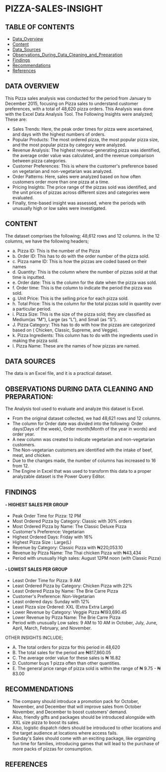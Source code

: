 # PIZZA-SALES-INSIGHT

## TABLE OF CONTENTS
- [Data_Overview](#data-overview)
- [Content](#content)
- [Data_Sources](#data-sources)
- [Observations_During_Data_Cleaning_and_Preparation](#observations-during-data-cleaning-and-preparation)
- [Findings](#findings)
- [Recommendations](#recommendations)
- [References](#references)

## DATA OVERVIEW
This Pizza sales analysis was conducted for the period from January to December 2015, focusing on Pizza sales to understand customer preferences, with a total of 48,620 pizza orders. This Analysis was done with the Excel Data Analysis Tool.
The Following Insights were analyzed; These are:
- Sales Trends: Here, the peak order times for pizza were ascertained, and days with the highest numbers of orders.
- Popular Products: The most ordered pizza, the most popular pizza size, and the most popular pizza by category were analyzed.
- Revenue Analysis: The highest revenue-generating pizza was identified, the average order value was calculated, and the revenue comparison between pizza categories.
- Customer Preferences: This is where the customer's preference based on vegetarian and non-vegetarian was analyzed.
- Order Patterns: Here, sales were analyzed based on how often customers order more than one pizza at a time.
- Pricing Insights: The price range of the pizzas sold was identified, and the unit prices of pizzas across different sizes and categories were evaluated.
- Finally, time-based insight was assessed, where the  periods with unusually high or low sales were investigated.

## CONTENT
The dataset comprises the following;
48,612 rows and 12 columns.
In the 12 columns, we have the following headers;
- a. Pizza ID: This is the number of the Pizza
- b. Order ID: This has to do with the order number of the pizza sold.
- c. Pizza name ID: This is how the pizzas are coded based on their names
- d. Quantity: This is the column where the number of pizzas sold at that time is inputted.
- e. Order date: This is the column for the date when the pizza was sold.
- f. Order time: This is the column to indicate the period the pizza was sold.
- g. Unit Price: This is the selling price for each pizza sold.
- h. Total Price: This is the column for the total pizzas sold in quantity over a particular period.
- i. Pizza Size: This is the size of the pizza sold; they are classified as Medium(as “M”), Large (as “L”), and Small (as “S”).
- J. Pizza Category: This has to do with how the pizzas are categorized based on ( Chicken, Classic, Supreme, and Veggie).
- k. Pizza Ingredients: This column has to do with the ingredients used in making the pizza sold.
- l. Pizza Name: These are the names of how pizzas are named.

## DATA SOURCES
The data is an Excel file, and it is a practical dataset.

##  OBSERVATIONS DURING DATA CLEANING AND PREPARATION:
The Analysis tool used to evaluate and analyze this dataset is 	Excel.
* From the original dataset collected, we had 48,621 rows and 12 	columns.
* The column for Order date was divided into the following: Order days(Days of the week),
  Order month(Month of the year in words) and order year.
* A new column was created to indicate vegetarian and non-vegetarian customers.
* The Non-vegetarian customers are identified with the intake of beef, meat, and chicken.
* Due to the changes made, the number of columns has increased to 16 from 12.
* The Engine in Excel that was used to transform this data to a proper analyzable dataset is the Power Query Editor.


## FINDINGS
#### - HIGHEST SALES PER GROUP
  * Peak Order Time for Pizza: 12 PM
  * Most Ordered Pizza by Category: Classic with 30% orders
  * Most Ordered Pizza by Name: The Classic Deluxe Pizza
  * Customer's Preference: Vegetarian
  * Highest Ordered Days: Friday with 16%
  * Highest Pizza Size : Large(L)
  * Revenue by Category: Classic Pizza with ₦220,053.10
  * Revenue by Pizza Name: The Thai chicken Pizza with ₦43,434
  * Period with unusually High sales: August 12PM noon (with Classic Pizza)

#### - LOWEST SALES PER GROUP
  * Least Order Time for Pizza: 9 AM
  * Least Ordered Pizza by Category: Chicken Pizza with 22%
  * Least Ordered Pizza by Name: The Brie Carre Pizza
  * Customer's Preference: Non-Vegetarian
  * Least ordered days: Sunday with 12%
  * Least Pizza size Ordered: XXL (Extra Extra Large)
  * Lower Revenue by Category: Veggie Pizza ₦193,690.45
  * Lower Revenue by Pizza Name: The Brie Carre Pizza
  * Period with unusually Low sales: 9 AM to 10 AM in October, July, June, April, March, February,
    and November.

OTHER INSIGHTS INCLUDE;
- A. The total orders for pizza for this period in 48,620
- B. The total sales for the period are ₦817,860.05
- C. The average order value for these sales is  ₦ 16.82
- D. Customer buys 1 pizza  often than other quantities.
- E. The general price range of pizza sold is within the range of  ₦ 9.75 -  ₦ 83.00



## RECOMMENDATIONS
- The company should introduce a promotion pack for October, November, and December that will
  improve sales from October November, and December to boost customers’ demand.
- Also, friendly gifts and packages should be introduced alongside with XXL size pizza to boost its sales.
- Also, logistic dispatch riders should be introduced to other locations and the target audience
  at locations where access fails.
- Sunday's Sales should come with an exciting package, like organizing fun time for families,
  introducing games that will lead to the purchase of more packs of pizzas for consumption.

## REFERENCES




    

















